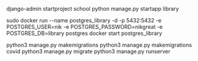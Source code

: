 django-admin startproject school
python manage.py startapp library

sudo docker run --name postgres_library -d -p 5432:5432 -e POSTGRES_USER=nik -e POSTGRES_PASSWORD=nikgreat -e POSTGRES_DB=library postgres
docker start postgres_library

python3 manage.py makemigrations
python3 manage.py makemigrations covid
python3 manage.py migrate
python3 manage.py runserver
